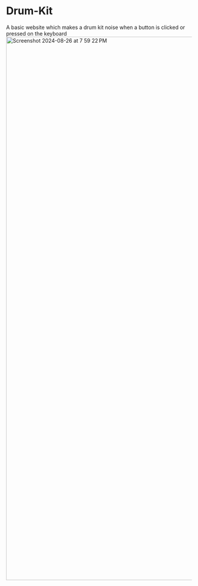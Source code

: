 # Drum-Kit
A basic website which makes a drum kit noise when a button is clicked or pressed on the keyboard
<img width="1469" alt="Screenshot 2024-08-26 at 7 59 22 PM" src="https://github.com/user-attachments/assets/b4b97ceb-f5a6-4bc2-9f2a-fef1b89ab402">
